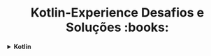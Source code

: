<h1 align="center"> Kotlin-Experience Desafios e Soluções :books:</h1>
<details>
    <summary><strong>Kotlin</strong></summary>
    <br />
    <div align="left">
        <!-- Introdução a Programação em Kotlin -->
        <table border=1>
            <tr>
                <th colspan="4">Introdução a Programação em Kotlin</th>
            </tr>
            <tr>
                <th colspan="4"></th>
            </tr>
            <tr>
                <th>Etapa</th>
                <th>Desafio</th>
                <th>Solução</th>
                <th>Status</th>
            </tr>
            <tr>
                <td align="center">1</td>
                <td><a href="">Suas Primeiras Condiçoes em Kotlin</a></td>
                <td><a href="---">Código</a></td>
                <td align="center">❌</td>
            </tr>
            <tr>
                <td align="center">2</td>
                <td><a href="---">Avançando Tecnicamente Com a Expressão When</a></td>
                <td><a href="---">Código</a></td>
                <td align="center">✅</td>
            </tr>
            <tr>
                <td align="center">3</td>
                <td><a href="---">Explorando Mapas, Loops e Regras com kotlin</a></td>
                <td><a href="---">Código</a></td>
                <td align="center">✅</td>
            </tr>
            <tr>
                <td align="center">4</td>
                <td><a href="---">Utilizando a Keyword Object com Orientação a Objetos (OO)</a></td>
                <td><a href="---">Código</a></td>
                <td align="center">✅</td>
            </tr>
            <tr>
                <td align="center">5</td>
                <td><a href="---">Orientação a Objetos (OO) Visando Soluções Mais Idiomáticas</a></td>
                <td><a href="---">Código</a></td>
                <td align="center">✅</td>
            </tr>
        </table>
        </details>
